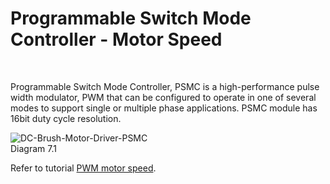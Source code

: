 # Programmable Switch Mode Controller - Motor Speed

<br/>

Programmable Switch Mode Controller, PSMC is a high-performance pulse width modulator, PWM that can be configured to operate in one of several modes to support single or multiple phase applications. 
PSMC module has 16bit duty cycle resolution.
<br/>

![DC-Brush-Motor-Driver-PSMC](https://github.com/user-attachments/assets/23eef140-f639-43d2-bcb2-e475978d1759)
<br/>
Diagram 7.1

Refer to tutorial [PWM motor speed](https://github.com/i9Workshop/Tutorials-Microchip-XC8/tree/main/Tutorials-PIC16F/6-PWM-Motor-Speed).
<br/>
